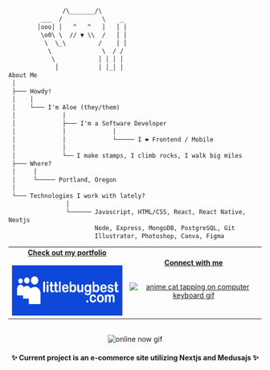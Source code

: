 
```
               /\_______/\
         ___  /           \    _
        │ooo│ │   ^   ^   │   │ │
         \o0\ \  // ▼ \\  /   │ │
          \  \_\         /    │ │
           \              \  / /
            \            │ │ │ │
             │           │ │_│ │
About Me                                                     
 │  
 ├─── Howdy!
 │    │ 
 │    └─── I'm Aloe (they/them)
 │             │ 
 │             ├─── I'm a Software Developer 
 │             │             │
 │             │             └───── I ❤️ Frontend / Mobile 
 │             │    
 │             └── I make stamps, I climb rocks, I walk big miles
 ├─── Where?          
 │     │
 │     └───── Portland, Oregon
 │
 └─── Technologies I work with lately?
                │
                └────── Javascript, HTML/CSS, React, React Native, Nextjs
                        Node, Express, MongoDB, PostgreSQL, Git
                        Illustrator, Photoshop, Canva, Figma
```


<table width="100%" align="center">
<tr>
<td align="center">
<a href="https://littlebugbest.com">
<strong>Check out my portfolio </strong>
<br />
<br />
<div align="center">
<img src="./images/logo.png" alt="myspace inspired logo that says littlebugbest.com" height="100">
<br>

</div>

</td>


<td align="center">
<a href="https://linkedin.com/in/aloenelson">
<strong>Connect with me</strong>
<br />
<br />


<p>
<img height="100" alt="anime cat tapping on computer keyboard gif" src="https://25.media.tumblr.com/52a1bf75e7343f967c98d1e74d47c519/tumblr_mkyoznbXid1snblx1o1_400.gif"> 
</a>
</p>

</td>
</tr>
</table>
<br>

<div align="center">
 <img src="https://www.myspacegens.com/images/online_now/131.gif" alt="online now gif" height="30">
<h4>✨ Current project is an e-commerce site utilizing Nextjs and Medusajs ✨</h4>

</div>




